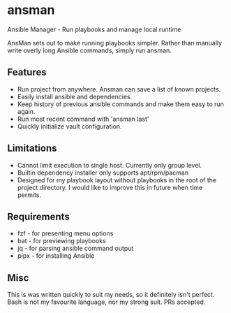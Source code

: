 # ansman
Ansible Manager - Run playbooks and manage local runtime

AnsMan sets out to make running playbooks simpler. Rather than manually write overly long Ansible commands, simply run ansman.

## Features
- Run project from anywhere. Ansman can save a list of known projects.
- Easily install ansible and dependencies. 
- Keep history of previous ansible commands and make them easy to run again.
- Run most recent command with 'ansman last'
- Quickly initialize vault configuration.

## Limitations
- Cannot limit execution to single host. Currently only group level.
- Builtin dependency installer only supports apt/rpm/pacman
- Designed for my playbook layout without playbooks in the root of the project directory.
I would like to improve this in future when time permits.

## Requirements
- fzf  - for presenting menu options
- bat  - for previewing playbooks
- jq   - for parsing ansible command output
- pipx - for installing Ansible

## Misc
This is was written quickly to suit my needs, so it definitely isn't perfect. Bash is not my favourite language, nor my strong suit. PRs accepted.